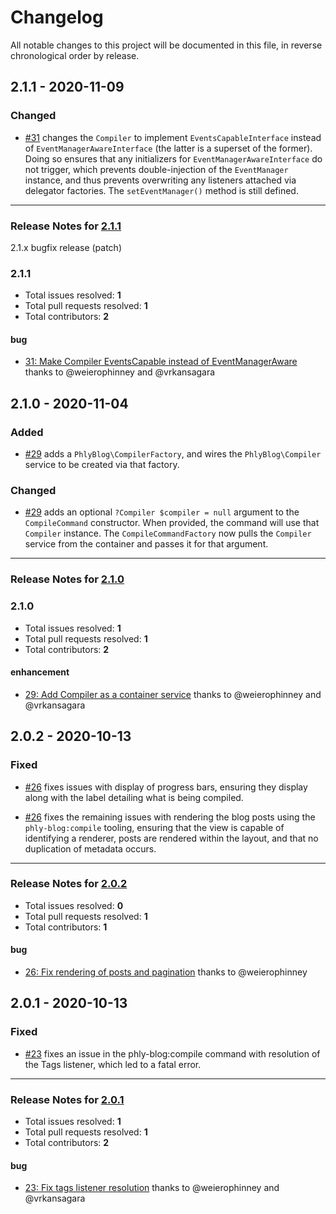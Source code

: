 # Changelog

All notable changes to this project will be documented in this file, in reverse chronological order by release.

## 2.1.1 - 2020-11-09

### Changed

- [#31](https://github.com/phly/PhlyBlog/pull/31) changes the `Compiler` to implement `EventsCapableInterface` instead of `EventManagerAwareInterface` (the latter is a superset of the former). Doing so ensures that any initializers for `EventManagerAwareInterface` do not trigger, which prevents double-injection of the `EventManager` instance, and thus prevents overwriting any listeners attached via delegator factories. The `setEventManager()` method is still defined.


-----

### Release Notes for [2.1.1](https://github.com/phly/PhlyBlog/milestone/7)

2.1.x bugfix release (patch)

### 2.1.1

- Total issues resolved: **1**
- Total pull requests resolved: **1**
- Total contributors: **2**

#### bug

 - [31: Make Compiler EventsCapable instead of EventManagerAware](https://github.com/phly/PhlyBlog/pull/31) thanks to @weierophinney and @vrkansagara

## 2.1.0 - 2020-11-04

### Added

- [#29](https://github.com/phly/PhlyBlog/pull/29) adds a `PhlyBlog\CompilerFactory`, and wires the `PhlyBlog\Compiler` service to be created via that factory.

### Changed

- [#29](https://github.com/phly/PhlyBlog/pull/29) adds an optional `?Compiler $compiler = null` argument to the `CompileCommand` constructor. When provided, the command will use that `Compiler` instance. The `CompileCommandFactory` now pulls the `Compiler` service from the container and passes it for that argument.


-----

### Release Notes for [2.1.0](https://github.com/phly/PhlyBlog/milestone/3)



### 2.1.0

- Total issues resolved: **1**
- Total pull requests resolved: **1**
- Total contributors: **2**

#### enhancement

 - [29: Add Compiler as a container service](https://github.com/phly/PhlyBlog/pull/29) thanks to @weierophinney and @vrkansagara

## 2.0.2 - 2020-10-13

### Fixed

- [#26](https://github.com/phly/PhlyBlog/pull/26) fixes issues with display of progress bars, ensuring they display along with the label detailing what is being compiled.

- [#26](https://github.com/phly/PhlyBlog/pull/26) fixes the remaining issues with rendering the blog posts using the `phly-blog:compile` tooling, ensuring that the view is capable of identifying a renderer, posts are rendered within the layout, and that no duplication of metadata occurs.

-----

### Release Notes for [2.0.2](https://github.com/phly/PhlyBlog/milestone/5)

- Total issues resolved: **0**
- Total pull requests resolved: **1**
- Total contributors: **1**

#### bug

 - [26: Fix rendering of posts and pagination](https://github.com/phly/PhlyBlog/pull/26) thanks to @weierophinney

## 2.0.1 - 2020-10-13

### Fixed

- [#23](https://github.com/phly/PhlyBlog/pull/23) fixes an issue in the phly-blog:compile command with resolution of the Tags listener, which led to a fatal error.

-----

### Release Notes for [2.0.1](https://github.com/phly/PhlyBlog/milestone/2)

- Total issues resolved: **1**
- Total pull requests resolved: **1**
- Total contributors: **2**

#### bug

 - [23: Fix tags listener resolution](https://github.com/phly/PhlyBlog/pull/23) thanks to @weierophinney and @vrkansagara

